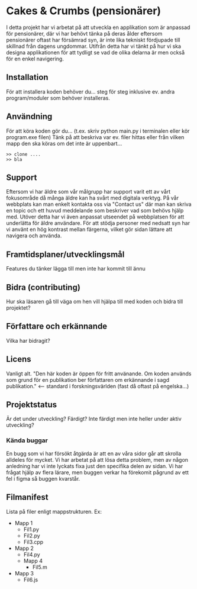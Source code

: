 # Cakes & Crumbs (pensionärer)

I detta projekt har vi arbetat på att utveckla en applikation som är anpassad för pensionärer, där vi har behövt tänka på deras ålder eftersom pensionärer oftast har försämrad syn, är inte lika tekniskt fördjupade till skillnad från dagens ungdommar. Utifrån detta har vi tänkt på hur vi ska designa applikationen för att tydligt se vad de olika delarna är men också för en enkel navigering.

## Installation
För att installera koden behöver du... steg för steg inklusive ev. andra program/moduler som behöver installeras.

## Användning
För att köra koden gör du... (t.ex. skriv python main.py i terminalen eller kör program.exe filen)
Tänk på att beskriva var ev. filer hittas eller från vilken mapp den ska köras om det inte är uppenbart...

 ``` 
>> clone ....
>> bla
```

## Support
Eftersom vi har äldre som vår målgrupp har support varit ett av vårt fokusområde då många äldre kan ha svårt med digitala verktyg. På vår webbplats kan man enkelt kontakta oss via "Contact us" där man kan skriva en topic och ett huvud meddelande som beskriver vad som behövs hjälp med. Utöver detta har vi även anpassat utseendet på webbplatsen för att underlätta för äldre användare. För att stödja personer med nedsatt syn har vi använt en hög kontrast mellan färgerna, vilket gör sidan lättare att navigera och använda.

## Framtidsplaner/utvecklingsmål
Features du tänker lägga till men inte har kommit till ännu

## Bidra (contributing)
Hur ska läsaren gå till väga om hen vill hjälpa till med koden och bidra till projektet?

## Författare och erkännande
Vilka har bidragit?

## Licens
Vanligt alt. "Den här koden är öppen för fritt använande. Om koden används som grund för en publikation ber författaren om erkännande i sagd publikation." <-- standard i forskningsvärlden (fast då oftast på engelska...)

## Projektstatus
Är det under utveckling? Färdigt? Inte färdigt men inte heller under aktiv utveckling?

### Kända buggar
En bugg som vi har försökt åtgärda är att en av våra sidor går att skrolla alldeles för mycket. Vi har arbetat på att lösa detta problem, men av någon anledning har vi inte lyckats fixa just den specifika delen av sidan. Vi har frågat hjälp av flera lärare, men buggen verkar ha förekomit pågrund av ett fel i figma så buggen kvarstår.
## Filmanifest
Lista på filer enligt mappstrukturen. Ex:

- Mapp 1
    - Fil1.py
    - Fil2.py
    - Fil3.cpp
- Mapp 2
    - Fil4.py
    - Mapp 4
        - Fil5.m       
- Mapp 3
    - Fil6.js 

